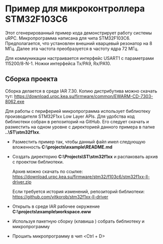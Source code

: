 # Пример для микроконтроллера STM32F103C6

Этот сгенерированный пример кода демонстрирует работу системы uRPC.
Микропрограмма написана для чипа STM32F103C6. Предполагается, что
установлен внешний кварцевый резонатор на 8 МГц. Далее эта частота
преобразуется в частоту ядра 72 МГц.

Для коммуникации настраивается интерфейс USART1 с параметрами 115200/8-N-1.
Ножки интерфейса Tx/PA9, Rx/PA10.

## Сборка проекта

Сборка делается в среде IAR 7.30. Копию дистрибутива можно скачать тут: https://download.urpc.kea.su/firmware/common/EWARM-CD-7303-8062.exe 

Для работы с периферией микропрограмма
использует библиотеку производителя STM32F1xx Low Layer APIs. Для удобства
код библиотеки собран в репозиторий на GitHub. Его следует скачать и разместить
на одном уровне с директорией данного примера в папке **..\ST\stm32f1xx**.

-   Разместить пример так, чтобы данный файл имел следующую вложенность
    **C:\projects\example\README.md**
    
-   Создать директорию **C:\Projects\ST\stm32f1xx** и распаковать архив с проектом библиотеки.
    
    Архив можно скачать по ссылке: https://download.urpc.kea.su/firmware/stm32/f103c6/stm32f1xx-ll-driver.zip
    
    Если требуется история изменений, репозиторий библиотеки: https://github.com/vitkorob/stm32f1xx-ll-driver
    
- Открыть в среде IAR рабочее окружение **C:\projects\example\workspace.eww**

- Используя пакетную сборку (клавиша <F8>) собрать библиотеку и микропрограмму

-   Прошить микропрограмму в чип <Ctrl + D>
